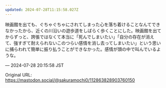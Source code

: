 ```yaml
---
updated: 2024-07-28T11:15:58.027Z
---
```


<p>映画館を出ても、ぐちゃぐちゃにされてしまった心を落ち着けることなんてできなかったから、近くの川沿いの遊歩道をしばらく歩くことにした。映画館を出てからずっと、誇張ではなくて本当に「死んでしまいたい」「自分の存在が消えて、強すぎて耐えられないこのつらい感情を消し去ってしまいたい」という思いに捕らわれて簡単に振り払うことができなかった。感情が頭の中で叫んでいるような。</p>

&mdash; 2024-07-28 20:15:58 JST

Original URL: https://mastodon.social/@sakuramochi0/112863828903760150
